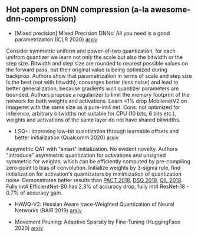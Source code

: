## Hot papers on DNN compression (a-la awesome-dnn-compression)

* [Mixed precision] Mixed Precision DNNs: All you need is a good parametrization (ICLR 2020) [arxiv](https://arxiv.org/ftp/arxiv/papers/1905/1905.11452.pdf)

Consider symmetric uniform and power-of-two quantization, for each unifrom quantizer we learn not only the scale but also the bitwidth or the step size. Bitwidth and step size are rounded to nearest possible values on the forward pass, but their original value is being optimized during backprop. Authors show that parametrization in terms of scale and step size is the best (not with bitwdth), converges better (less noise) and lead to better generalization, because gradients w.r.t quantizer parameters are bounded. Authors propose a regularizer to limit the memory footprint of the network for both weights and activations. Learn <1% drop MobilenetV2 on Imagenet with the same size as a pure-int4 net. Cons: not optimized for inference, arbitrary bitwidths not suitable for CPU (10 bits, 6 bits etc.), weights and activations of the same layer do not have shared bitwidths.

* LSQ+: Improving low-bit quantization through learnable offsets and better initialization (Qualcomm 2020) [arxiv](https://arxiv.org/pdf/2004.09576.pdf)

Assymetric QAT with "smart" initialization. No evident novelty. Authors "introduce" asymmetric quantization for activations and unsigned symmetric for weights, which can be efficiently computed by pre-compiling zero-point to bias of convolution. 
Initialize weights by 3-sigma rule, find initialization for activation's quantizaters by minimization of quantization noise. 
Demonstrates better results than [PACT 2018](https://arxiv.org/pdf/1805.06085.pdf), [DSQ 2019](https://arxiv.org/pdf/1908.05033.pdf), [QIL 2018](https://arxiv.org/pdf/1808.05779.pdf).
Fully int4 EfficientNet-B0 has 2.3% of accuracy drop, fully int4 ResNet-18 - 0.7% of accuracy gain.

* HAWQ-V2: Hessian Aware trace-Weighted Quantization of Neural Networks (BAIR 2019) [arxiv](https://arxiv.org/abs/1911.03852)

* Movement Pruning: Adaptive Sparsity by Fine-Tuning (HuggingFace 2020) [arxiv](https://arxiv.org/abs/2005.07683)

